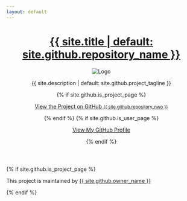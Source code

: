 ```yaml
---
layout: default
---
```


<div class="wrapper">
  <div>
  <header>
    <h1><a href="{{ "/" | absolute_url }}">{{ site.title | default: site.github.repository_name }}</a></h1>
    <img src="{{site.logo | relative_url}}" alt="Logo" />
    <p>{{ site.description | default: site.github.project_tagline }}</p>
    {% if site.github.is_project_page %}
    <p class="view"><a href="{{ site.github.repository_url }}">View the Project on GitHub <small>{{ site.github.repository_nwo }}</small></a></p>
    {% endif %}
    {% if site.github.is_user_page %}
    <p class="view"><a href="{{ site.github.owner_url }}">View My GitHub Profile</a></p>
    {% endif %}
  </header>

  <footer>
    {% if site.github.is_project_page %}
    <p>This project is maintained by <a href="{{ site.github.owner_url }}">{{ site.github.owner_name }}</a></p>
    {% endif %}
  </footer></div>
</div>
